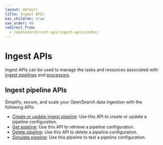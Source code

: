 ```yaml
---
layout: default
title: Ingest APIs
has_children: true
nav_order: 40
redirect_from:
  - /opensearch/rest-api/ingest-apis/index/
---
```


# Ingest APIs

Ingest APIs can be used to manage the tasks and resources associated with [ingest pipelines]({{site.url}}{{site.baseurl}}/api-reference/ingest-apis/ingest-pipelines/) and [processors]({{site.url}}{{site.baseurl}}/api-reference/ingest-apis/ingest-processors/).

## Ingest pipeline APIs

Simplify, secure, and scale your OpenSearch data ingestion with the following APIs:

- [Create or update ingest pipeline]({{site.url}}{{site.baseurl}}/api-reference/ingest-apis/ingest-pipelines/create-update-ingest/): Use this API to create or update a pipeline configuration.
- [Get pipeline]({{site.url}}{{site.baseurl}}/api-reference/ingest-apis/ingest-pipelines/get-ingest/): Use this API to retrieve a pipeline configuration.
- [Delete pipeline]({{site.url}}{{site.baseurl}}/api-reference/ingest-apis/ingest-pipelines/delete-ingest/): Use this API to delete a pipeline configuration.
- [Simulate pipeline]({{site.url}}{{site.baseurl}}/api-reference/ingest-apis/ingest-pipelines/simulate-ingest/): Use this pipeline to test a pipeline configuration.